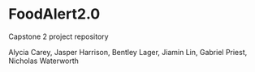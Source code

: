 # FoodAlert2.0
Capstone 2 project repository

Alycia Carey, Jasper Harrison, Bentley Lager, Jiamin Lin, Gabriel Priest, Nicholas Waterworth
